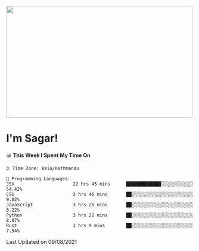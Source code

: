 
<img src="https://media.giphy.com/media/3ornk57KwDXf81rjWM/giphy.gif" width="500" height="300" frameBorder="0" class="giphy-embed" allowFullScreen></img>

#   I'm Sagar!

<!--START_SECTION:waka-->
📊 **This Week I Spent My Time On** 

```text
⌚︎ Time Zone: Asia/Kathmandu

💬 Programming Languages: 
JSX                      22 hrs 45 mins      █████████████░░░░░░░░░░░░   54.42% 
CSS                      3 hrs 46 mins       ██░░░░░░░░░░░░░░░░░░░░░░░   9.02% 
JavaScript               3 hrs 26 mins       ██░░░░░░░░░░░░░░░░░░░░░░░   8.22% 
Python                   3 hrs 22 mins       ██░░░░░░░░░░░░░░░░░░░░░░░   8.07% 
Rust                     3 hrs 9 mins        ██░░░░░░░░░░░░░░░░░░░░░░░   7.54%

```


 Last Updated on 09/08/2021
<!--END_SECTION:waka-->
